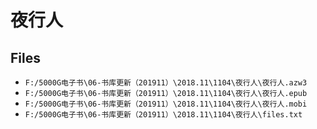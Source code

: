 # 夜行人

## Files

- `F:/5000G电子书\06-书库更新（201911）\2018.11\1104\夜行人\夜行人.azw3`
- `F:/5000G电子书\06-书库更新（201911）\2018.11\1104\夜行人\夜行人.epub`
- `F:/5000G电子书\06-书库更新（201911）\2018.11\1104\夜行人\夜行人.mobi`
- `F:/5000G电子书\06-书库更新（201911）\2018.11\1104\夜行人\files.txt`
